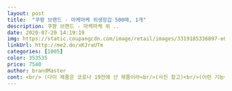 ```yaml
---
layout: post 
title:  "쿠팡 브랜드 - 마케마케 위생장갑 500매, 1개" 
description: 쿠팡 브랜드 - 마케마케 위 ..
date: 2020-07-20 14:19:19 
img: https://static.coupangcdn.com/image/retail/images/3319185336897-e8cedb4e-8ed2-4888-8016-0d4eb869f0a6.jpg 
linkUrl: http://me2.do/xKJraUTm 
categories: [1005] 
color: 353535 
price: 7540 
author: brandMaster 
cont: <br/> (다이 제품은 코로나 19전에 산 제품이라<br/>(사진 참고)<br/>(이런 기능이 별 거 아닌데, 또 없으면 불편하잖아요.<br/>)<br/>(제품 상세 페이지 참고)<br/>(현재 4월 중순은 7,960원 정도 하네요.<br/>)<br/>2020년 3월 초에 7,980원에 구입했습니다.<br/><br/>FDA인증을 받은 제품이라고 하니 안심이 되네요!<br/>✔ 500매의 넉넉한 수량<br/>✔ 대용량이라 오래써야하는데 박스가 튼튼해요<br/>✔ 두툼한 두께감에 미끄럽지 않도록 엠보싱<br/>✔ 손목을 충분히 덮어주는 길이감<br/>✔ 왕창 뽑히지 않고 한장씩 잘 뽑힘<br/>가격대비 품질이 좋아 전 추천드리고 싶어요^^<br/>갯수는 500매에 가격도 착하구요<br/>김치 썰때 오이 무칠때 조심한다해도<br/> 
---
```

 